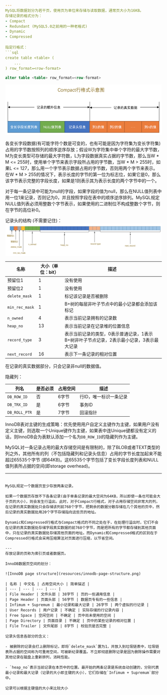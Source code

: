 ```yaml
---
MySQL将数据划分为若干页，使用页为单位来存储与读取数据，通常页大小为16KB。
存储记录的格式分为：
- Compact
- Redundant (MySQL5.0之前用的一种老格式)
- Dynamic
- Compressed

指定行格式：
```sql
create table <table> (
    ...
) row_format=<row-format>
```

```sql
alter table <table> row_format=<row-format>
```

![compact row format](resources/compact-row-format.png)

各变长字段数据(有可能字符个数是可变的，也有可能是因为字符集为变长字符集)占用的字节数按照列的顺序逆序存放；假设W为字符集中单个字符的最大字节数，M为变长类型可存储的最大字符数，L为字段数据真实占据的字节数，那么当W * M <= 255时，使用单个字节来表示字段所占用的字节数，当W * M > 255时，如果L <= 127，那么用一个字节表示数据占用的字节数，否则用两个字节来表示。在W * M > 255的情况下，表示长度的字节的第一位为标志位，如果它是0，那么该字节表示完整的字段长度，如果是1则表示其为表示长度的两个字节中的一个。

对于每一条记录中可能为null的字段，如果字段的值为null，那么在NULL值列表中用一位1来记录，否则记为0，并且按照字段在表中的顺序逆序排列。MySQL规定NULL值列表必须用整数个字节表示，如果使用的二进制位不构成整数个字节，则在字节的高位补0。

记录头的结构 (不需要记住)：
![record header](resources/record-header.png)

| 名称 | 大小（单位：bit） | 描述 |
| --- | --- | --- |
| 预留位1 | 1	| 没有使用 |
| 预留位2	| 1	| 没有使用 |
| `delete_mask` | 1 | 标记该记录是否被删除 |
| `min_rec_mask` | 1 | B+树的每层非叶子节点中的最小记录都会添加该标记 |
| `n_owned` | 4 | 表示当前记录拥有的记录数 |
| `heap_no` | 13 | 表示当前记录在记录堆的位置信息 |
| `record_type` | 3 | 表示当前记录的类型，0表示普通记录，1表示B+树非叶子节点记录，2表示最小记录，3表示最大记录 |
| `next_record` | 16 | 表示下一条记录的相对位置 |

在记录的真实数据部分，只会记录非null的数据值。

隐藏列：

| 列名 | 是否必须 | 占用空间 | 描述 |
| --- | --- | --- | --- |
| `DB_ROW_ID` | 否 | 6字节 | 行ID，唯一标识一条记录 |
| `DB_TRX_ID` | 是 | 6字节 | 事务ID |
| `DB_ROLL_PTR` | 是 | 7字节 | 回滚指针 |

InnoDB表对主键的生成策略：优先使用用户自定义主键作为主键，如果用户没有定义主键，则选取一个Unique键作为主键，如果表中连Unique键都没有定义的话，则InnoDB会为表默认添加一个名为`DB_ROW_ID`的隐藏列作为主键。

MySQL对一条记录占用的最大存储空间是有限制的，除了BLOB或者TEXT类型的列之外，其他所有的列（不包括隐藏列和记录头信息）占用的字节长度加起来不能超过65535个字节 (即64KB)。这65535个字节包括了变长字段长度列表和NULL值列表所占据的空间(即storage overhead)。

---
```

MySQL规定一个数据页至少存放两条记录。

如果一个数据页存放不下各条记录(由于单条记录的最大空间为64KB，所以即使一条也可能会大于页的大小)，则会发生行溢出。此时，对于Compact行格式，对于占用存储空间非常大的列，在记录的真实数据处只会存储该列前768个字节，把剩余的数据分散存储在几个其他的页中，然后记录的真实数据处用20个字节存储指向这些页的地址。

Dynamic和Compressed行格式与Compact格式的不同之处在于，在处理行溢出时，它们不会在记录的真实数据处存储字段真实数据的前768个字节，而是把所有的字节都存储到其他页面中，只在记录的真实数据处存储其他页面的地址。而Dynamic和Compressed格式的区别在于Compressed行格式会采用压缩算法对页面进行压缩，以节省空间。

---
存放记录的页称为索引页或者数据页。

InnoDB数据页空间的划分：

![InnoDB page structure](resources/innodb-page-structure.png)

| 名称 | 中文名 | 占用空间大小 | 简单描述 |
| --- | --- | --- | --- |
| File Header | 文件头部 | 38字节 | 页的一些通用信息 |
| Page Header | 页面头部 | 56字节 | 数据页专有的一些信息 |
| Infimum + Supremum | 最小记录和最大记录 | 26字节 | 两个虚拟的行记录 |
| User Records | 用户记录 | 不确定 | 实际存储的行记录内容 |
| Free Space | 空闲空间 | 不确定 | 页中尚未使用的空间 |
| Page Directory | 页面目录 | 不确定 | 页中的某些记录的相对位置 |
| File Trailer | 文件尾部 | 8字节 | 校验页是否完整 |

记录头信息各部分的含义：

- 被删除的记录会打上删除标记，即将`delete_mask`置为1，并放入到垃圾链表中，垃圾链表所占据的空间称为可重用空间，可被新纪录覆盖。不立即彻底删除记录是因为删除操作需要对其他记录在磁盘上重新排列，消耗性能。

- `heap_no`表示当前记录在本页中的位置。最开始的两条记录是系统自动创建的，分别代表最小记录和最大记录（记录的大小即主键的大小），它们存储在`Infimum + Supremum`部分中。

记录可以根据主键值的大小来比较大小
